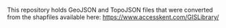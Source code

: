 This repository holds GeoJSON and TopoJSON files that were converted from the shapfiles available here:
https://www.accesskent.com/GISLibrary/
